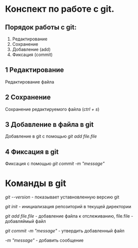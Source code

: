 # Конспект по работе с git.

## Порядок работы с git:
1. Редактирование
2. Сохранение
3. Добавление (add)
4. Фиксация (commit)

## 1 Редактирование

Редактирование файла 

## 2 Сохранение

Сохранение редактируемого файла (*ctrl + s*)

## 3 Добавление в файла в git 

Добавление в git с помощью *git add file.file*

## 4 Фиксация в git 

Фиксация с помощью *git commit -m "message"*

# Команды в git

*git --version* - показывает уставновленную версию git

*git init* - инициализация репозиторий в текущей директории

*git add file.file* - добавление файла к отслеживанию, file.file - добавляймый файл

*git commit -m "message"* -  утвердить добавленный файл

*-m "message"* - добавить сообщение 